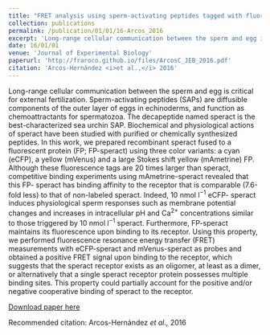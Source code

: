 ```yaml
---
title: "FRET analysis using sperm-activating peptides tagged with fluorescent proteins reveals that ligand-binding sites exist as clusters"
collection: publications
permalink: /publication/01/01/16-Arcos_2016
excerpt: 'Long-range cellular communication between the sperm and egg is critical for external fertilization. Sperm-activating peptides (SAPs) are diffusible components of the outer layer of eggs in echinoderms, and function as chemoattractants for spermatozoa. The decapeptide named speract is the best-characterized sea urchin SAP. Biochemical and physiological actions of speract have been studied with purified or chemically synthesized peptides. In this work, we prepared recombinant speract fused to a fluorescent protein (FP; FP-speract) using three color variants: a cyan (eCFP), a yellow (mVenus) and a large Stokes shift yellow (mAmetrine) FP. Although these fluorescence tags are 20 times larger than speract, competitive binding experiments using mAmetrine-speract revealed that this FP- speract has binding affinity to the receptor that is comparable (7.6-fold less) to that of non-labeled speract. Indeed, 10 nmol l −1 eCFP- speract induces physiological sperm responses such as membrane potential changes and increases in intracellular pH and Ca 2+ concentrations similar to those triggered by 10 nmol l −1 speract. Furthermore, FP-speract maintains its fluorescence upon binding to its receptor. Using this property, we performed fluorescence resonance energy transfer (FRET) measurements with eCFP-speract and mVenus-speract as probes and obtained a positive FRET signal upon binding to the receptor, which suggests that the speract receptor exists as an oligomer, at least as a dimer, or alternatively that a single speract receptor protein possesses multiple binding sites. This property could partially account for the positive and/or negative cooperative binding of speract to the receptor.'
date: 16/01/01
venue: 'Journal of Experimental Biology'
paperurl: 'http://fraroco.github.io/files/ArcosC_JEB_2016.pdf'
citation: 'Arcos-Hernández <i>et al.,</i> 2016'
---
```

Long-range cellular communication between the sperm and egg is critical for external fertilization. Sperm-activating peptides (SAPs) are diffusible components of the outer layer of eggs in echinoderms, and function as chemoattractants for spermatozoa. The decapeptide named speract is the best-characterized sea urchin SAP. Biochemical and physiological actions of speract have been studied with purified or chemically synthesized peptides. In this work, we prepared recombinant speract fused to a fluorescent protein (FP; FP-speract) using three color variants: a cyan (eCFP), a yellow (mVenus) and a large Stokes shift yellow (mAmetrine) FP. Although these fluorescence tags are 20 times larger than speract, competitive binding experiments using mAmetrine-speract revealed that this FP- speract has binding affinity to the receptor that is comparable (7.6-fold less) to that of non-labeled speract. Indeed, 10 nmol l<sup>−1</sup> eCFP- speract induces physiological sperm responses such as membrane potential changes and increases in intracellular pH and Ca<sup>2+</sup> concentrations similar to those triggered by 10 nmol l<sup>−1</sup> speract. Furthermore, FP-speract maintains its fluorescence upon binding to its receptor. Using this property, we performed fluorescence resonance energy transfer (FRET) measurements with eCFP-speract and mVenus-speract as probes and obtained a positive FRET signal upon binding to the receptor, which suggests that the speract receptor exists as an oligomer, at least as a dimer, or alternatively that a single speract receptor protein possesses multiple binding sites. This property could partially account for the positive and/or negative cooperative binding of speract to the receptor.

[Download paper here](http://fraroco.github.io/files/ArcosC_JEB_2016.pdf)

Recommended citation: Arcos-Hernández <i>et al.,</i> 2016